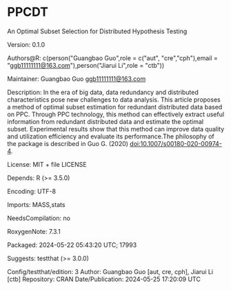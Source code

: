 # PPCDT
An Optimal Subset Selection for Distributed Hypothesis Testing

Version: 0.1.0

Authors@R: c(person("Guangbao Guo",role = c("aut", "cre","cph"),email = "ggb11111111@163.com"),person("Jiarui Li",role = "ctb"))

Maintainer: Guangbao Guo <ggb11111111@163.com>

Description: In the era of big data, data redundancy and distributed characteristics pose new challenges to data analysis. This article proposes a method of optimal subset estimation for redundant distributed data based on PPC. Through PPC technology, this method can effectively extract useful information from redundant distributed data and estimate the optimal subset. Experimental results show that this method can improve data quality and utilization efficiency and evaluate its performance.The philosophy of the package is described in Guo G. (2020) <doi:10.1007/s00180-020-00974-4>.

License: MIT + file LICENSE

Depends: R (>= 3.5.0)

Encoding: UTF-8

Imports: MASS,stats

NeedsCompilation: no

RoxygenNote: 7.3.1

Packaged: 2024-05-22 05:43:20 UTC; 17993

Suggests: testthat (>= 3.0.0)

Config/testthat/edition: 3
Author: Guangbao Guo [aut, cre, cph],
  Jiarui Li [ctb]
Repository: CRAN
Date/Publication: 2024-05-25 17:20:09 UTC
